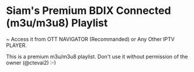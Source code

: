 # Siam's Premium BDIX Connected (m3u/m3u8) Playlist

~ Access it from OTT NAVIGATOR (Recommanded) or Any Other IPTV PLAYER.

This is a premium m3u/m3u8 playlist. Don't use it without permission of the owner (@ctevai2) :-)
